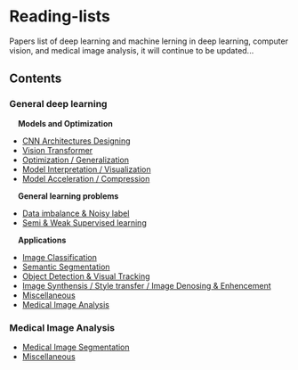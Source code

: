 # Reading-lists
Papers list of deep learning and machine lerning in deep learning, computer vision, and medical image analysis, it will continue to be updated...
## Contents
### General deep learning

&nbsp;&nbsp;&nbsp;&nbsp;**Models and Optimization**
* [CNN Architectures Designing](https://github.com/Zakiyi/Paper-lists/blob/master/convolutional%20neural%20networks.md)
* [Vision Transformer]()
* [Optimization / Generalization](https://github.com/Zakiyi/Paper-lists/blob/master/optimization%20&%20generalization.md)
* [Model Interpretation / Visualization](https://github.com/Zakiyi/Paper-lists/blob/master/model_interpretation.md)
* [Model Acceleration / Compression](https://github.com/Zakiyi/Paper-lists/blob/master/model%20compress%20&%20accelerate.md)

&nbsp;&nbsp;&nbsp;&nbsp;**General learning problems**
* [Data imbalance & Noisy label](https://github.com/Zakiyi/Paper-lists/blob/master/General%20topics/Data%20Imbalance%20%26%20Noisy%20Label.md)
* [Semi & Weak Supervised learning](https://github.com/Zakiyi/Paper-lists/blob/master/General%20topics/Semi%20%26%20Weak%20supervised%20learning.md)

&nbsp;&nbsp;&nbsp;&nbsp;**Applications**
* [Image Classification](https://github.com/Zakiyi/Paper-lists/blob/master/image%20classification.md)
* [Semantic Segmentation](https://github.com/Zakiyi/Paper-lists/blob/master/semantic%20segmentation.md)
* [Object Detection & Visual Tracking](https://github.com/Zakiyi/Paper-lists/blob/master/Object%20Detection.md)
* [Image Synthensis / Style transfer / Image Denosing & Enhencement](https://github.com/Zakiyi/Paper-lists/blob/master/image%20synthensis.md)
* [Miscellaneous](https://github.com/Zakiyi/Paper-lists/blob/master/miscellaneous.md)
* [Medical Image Analysis](https://github.com/Zakiyi/Paper-lists/blob/master/medical%20image%20analysis.md)

### Medical Image Analysis
* [Medical Image Segmentation](https://github.com/Zakiyi/Paper-lists/blob/master/medical%20image%20segmentation.md)
* [Miscellaneous](https://github.com/Zakiyi/Paper-lists/blob/master/miscellaneous%20medical%20image%20analysis)
